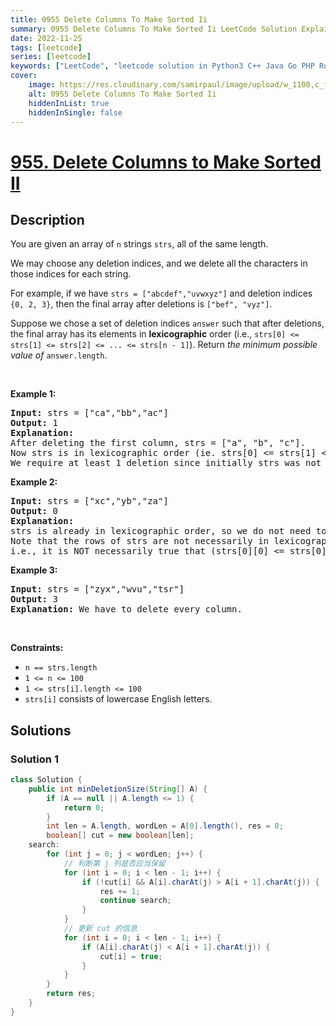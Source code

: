 ```yaml
---
title: 0955 Delete Columns To Make Sorted Ii
summary: 0955 Delete Columns To Make Sorted Ii LeetCode Solution Explained
date: 2022-11-25
tags: [leetcode]
series: [leetcode]
keywords: ["LeetCode", "leetcode solution in Python3 C++ Java Go PHP Ruby Swift TypeScript Rust C# JavaScript C", "0955 Delete Columns To Make Sorted Ii LeetCode Solution Explained in all languages"]
cover:
    image: https://res.cloudinary.com/samirpaul/image/upload/w_1100,c_fit,co_rgb:FFFFFF,l_text:Arial_75_bold:0955 Delete Columns To Make Sorted Ii - Solution Explained/problem-solving.webp
    alt: 0955 Delete Columns To Make Sorted Ii
    hiddenInList: true
    hiddenInSingle: false
---
```



# [955. Delete Columns to Make Sorted II](https://leetcode.com/problems/delete-columns-to-make-sorted-ii)


## Description

<p>You are given an array of <code>n</code> strings <code>strs</code>, all of the same length.</p>

<p>We may choose any deletion indices, and we delete all the characters in those indices for each string.</p>

<p>For example, if we have <code>strs = [&quot;abcdef&quot;,&quot;uvwxyz&quot;]</code> and deletion indices <code>{0, 2, 3}</code>, then the final array after deletions is <code>[&quot;bef&quot;, &quot;vyz&quot;]</code>.</p>

<p>Suppose we chose a set of deletion indices <code>answer</code> such that after deletions, the final array has its elements in <strong>lexicographic</strong> order (i.e., <code>strs[0] &lt;= strs[1] &lt;= strs[2] &lt;= ... &lt;= strs[n - 1]</code>). Return <em>the minimum possible value of</em> <code>answer.length</code>.</p>

<p>&nbsp;</p>
<p><strong class="example">Example 1:</strong></p>

<pre>
<strong>Input:</strong> strs = [&quot;ca&quot;,&quot;bb&quot;,&quot;ac&quot;]
<strong>Output:</strong> 1
<strong>Explanation:</strong> 
After deleting the first column, strs = [&quot;a&quot;, &quot;b&quot;, &quot;c&quot;].
Now strs is in lexicographic order (ie. strs[0] &lt;= strs[1] &lt;= strs[2]).
We require at least 1 deletion since initially strs was not in lexicographic order, so the answer is 1.
</pre>

<p><strong class="example">Example 2:</strong></p>

<pre>
<strong>Input:</strong> strs = [&quot;xc&quot;,&quot;yb&quot;,&quot;za&quot;]
<strong>Output:</strong> 0
<strong>Explanation:</strong> 
strs is already in lexicographic order, so we do not need to delete anything.
Note that the rows of strs are not necessarily in lexicographic order:
i.e., it is NOT necessarily true that (strs[0][0] &lt;= strs[0][1] &lt;= ...)
</pre>

<p><strong class="example">Example 3:</strong></p>

<pre>
<strong>Input:</strong> strs = [&quot;zyx&quot;,&quot;wvu&quot;,&quot;tsr&quot;]
<strong>Output:</strong> 3
<strong>Explanation:</strong> We have to delete every column.
</pre>

<p>&nbsp;</p>
<p><strong>Constraints:</strong></p>

<ul>
	<li><code>n == strs.length</code></li>
	<li><code>1 &lt;= n &lt;= 100</code></li>
	<li><code>1 &lt;= strs[i].length &lt;= 100</code></li>
	<li><code>strs[i]</code> consists of lowercase English letters.</li>
</ul>

## Solutions

### Solution 1

<!-- tabs:start -->

```java
class Solution {
    public int minDeletionSize(String[] A) {
        if (A == null || A.length <= 1) {
            return 0;
        }
        int len = A.length, wordLen = A[0].length(), res = 0;
        boolean[] cut = new boolean[len];
    search:
        for (int j = 0; j < wordLen; j++) {
            // 判断第 j 列是否应当保留
            for (int i = 0; i < len - 1; i++) {
                if (!cut[i] && A[i].charAt(j) > A[i + 1].charAt(j)) {
                    res += 1;
                    continue search;
                }
            }
            // 更新 cut 的信息
            for (int i = 0; i < len - 1; i++) {
                if (A[i].charAt(j) < A[i + 1].charAt(j)) {
                    cut[i] = true;
                }
            }
        }
        return res;
    }
}
```

<!-- tabs:end -->

<!-- end -->

